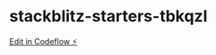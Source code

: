 # stackblitz-starters-tbkqzl

[Edit in Codeflow ⚡️](https://stackblitz.com/~/github.com/azaludek/stackblitz-starters-tbkqzl)